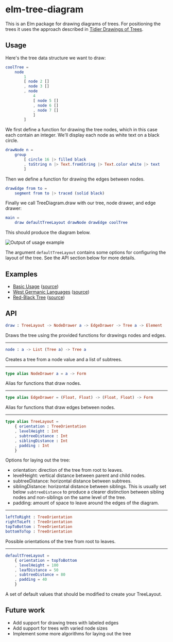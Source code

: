 # elm-tree-diagram
This is an Elm package for drawing diagrams of trees. For positioning the
trees it uses the approach described in [Tidier Drawings of Trees](http://emr.cs.iit.edu/~reingold/tidier-drawings.pdf).

## Usage
Here's the tree data structure we want to draw:

```elm
coolTree =
    node
        1
        [ node 2 []
        , node 3 []
        , node
            4
            [ node 5 []
            , node 6 []
            , node 7 []
            ]
        ]
```

We first define a function for drawing the tree nodes, which in this case each
contain an integer. We'll display each node as white text on a black circle.

```elm
drawNode n =
    group
        [ circle 16 |> filled black
        , toString n |> Text.fromString |> Text.color white |> text
        ]
```

Then we define a function for drawing the edges between nodes.

```elm
drawEdge from to =
    segment from to |> traced (solid black)
```

Finally we call TreeDiagram.draw with our tree, node drawer, and edge drawer:

```elm
main =
    draw defaultTreeLayout drawNode drawEdge coolTree
```

This should produce the diagram below.

![Output of usage example](http://brenden.github.io/elm-tree-diagram/example-tree-diagram.png)

The argument `defaultTreeLayout` contains some options for configuring the
layout of the tree. See the API section below for more details.

## Examples
  * [Basic Usage](http://brenden.github.io/elm-tree-diagram/basic) ([source](https://github.com/brenden/elm-tree-diagram/blob/master/examples/Basic.elm))
  * [West Germanic Languages](http://brenden.github.io/elm-tree-diagram/west-germanic-languages) ([source](https://github.com/brenden/elm-tree-diagram/blob/master/examples/WestGermanicLanguages.elm))
  * [Red-Black Tree](http://brenden.github.io/elm-tree-diagram/red-black-tree) ([source](https://github.com/brenden/elm-tree-diagram/blob/master/examples/RedBlackTree.elm))

## API
```elm
draw : TreeLayout -> NodeDrawer a -> EdgeDrawer -> Tree a -> Element
```
Draws the tree using the provided functions for drawings nodes and edges.

---
```elm
node : a -> List (Tree a) -> Tree a
```
Creates a tree from a node value and a list of subtrees.

---
```elm
type alias NodeDrawer a = a -> Form
```
Alias for functions that draw nodes.

---
```elm
type alias EdgeDrawer = (Float, Float) -> (Float, Float) -> Form
```
Alias for functions that draw edges between nodes.

---
```elm
type alias TreeLayout =
    { orientation : TreeOrientation
    , levelHeight : Int
    , subtreeDistance : Int
    , siblingDistance : Int
    , padding : Int
    }
```
Options for laying out the tree:
  * orientation: direction of the tree from root to leaves.
  * levelHeight: vertical distance between parent and child nodes.
  * subtreeDistance: horizontal distance between subtrees.
  * siblingDistance: horizontal distance between siblings. This is usually set
    below `subtreeDistance` to produce a clearer distinction between sibling
    nodes and non-siblings on the same level of the tree.
  * padding: amount of space to leave around the edges of the diagram.

---
```elm
leftToRight : TreeOrientation
rightToLeft : TreeOrientation
topToBottom : TreeOrientation
bottomToTop : TreeOrientation
```
Possible orientations of the tree from root to leaves.

---
```elm
defaultTreeLayout =
    { orientation = topToBottom
    , levelHeight = 100
    , leafDistance = 50
    , subtreeDistance = 80
    , padding = 40
    }
```
A set of default values that should be modified to create your TreeLayout.

## Future work
* Add support for drawing trees with labeled edges
* Add support for trees with varied node sizes
* Implement some more algorithms for laying out the tree
